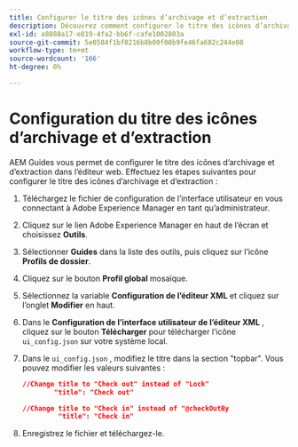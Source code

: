 ```yaml
---
title: Configurer le titre des icônes d’archivage et d’extraction
description: Découvrez comment configurer le titre des icônes d’archivage et d’extraction
exl-id: a8888a17-e819-4fa2-bb6f-cafe1002803a
source-git-commit: 5e0584f1bf0216b8b00f00b9fe46fa682c244e08
workflow-type: tm+mt
source-wordcount: '166'
ht-degree: 0%

---
```


# Configuration du titre des icônes d’archivage et d’extraction

AEM Guides vous permet de configurer le titre des icônes d’archivage et d’extraction dans l’éditeur web. Effectuez les étapes suivantes pour configurer le titre des icônes d’archivage et d’extraction :

1. Téléchargez le fichier de configuration de l’interface utilisateur en vous connectant à Adobe Experience Manager en tant qu’administrateur.
1. Cliquez sur le lien Adobe Experience Manager en haut de l’écran et choisissez **Outils**.
1. Sélectionner **Guides** dans la liste des outils, puis cliquez sur l’icône **Profils de dossier**.
1. Cliquez sur le bouton **Profil global** mosaïque.
1. Sélectionnez la variable **Configuration de l’éditeur XML** et cliquez sur l’onglet **Modifier** en haut.
1. Dans le **Configuration de l’interface utilisateur de l’éditeur XML** , cliquez sur le bouton **Télécharger** pour télécharger l’icône `ui_config.json` sur votre système local.
1. Dans le `ui_config.json` , modifiez le titre dans la section &quot;topbar&quot;. Vous pouvez modifier les valeurs suivantes :

   ```json
   //Change title to "Check out" instead of "Lock"
           "title": "Check out"
   
   //Change title to "Check in" instead of "@checkOutBy
            "title": "Check in"
   ```

1. Enregistrez le fichier et téléchargez-le.
